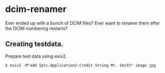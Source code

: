 # dcim-renamer
Ever ended up with a bunch of DCIM files? Ever want to rename them after the DCIM numbering restarts?



## Creating testdata.

Prepare test data using exiv2.

`$ exiv2 -M"add Iptc.Application2.Credit String Mr. Smith" image.jpg`
